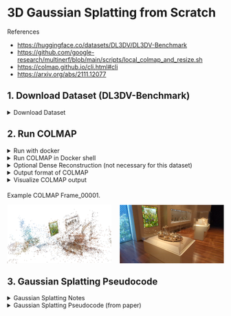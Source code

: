 # 3D Gaussian Splatting from Scratch

References
- https://huggingface.co/datasets/DL3DV/DL3DV-Benchmark
- https://github.com/google-research/multinerf/blob/main/scripts/local_colmap_and_resize.sh
- https://colmap.github.io/cli.html#cli
- https://arxiv.org/abs/2111.12077


## 1. Download Dataset (DL3DV-Benchmark)

<details>
<summary>Download Dataset</summary>

First try running without --hash to get .csv file.
Then $hash = scene_hash in .csv file

```bash
python utils/download.py --odir data --subset hash --only_level4 --hash $hash
```
</details>

## 2. Run COLMAP

<details>
<summary>Run with docker</summary>

```bash

docker pull colmap/colmap # cuda=12.6
docker pull colmap/colmap:20240723.601 # cuda<=12.4

docker run --gpus all -it -v $(pwd)/data:/data colmap/colmap:20240723.601
```
</details>

<details>
<summary>Run COLMAP in Docker shell</summary>

```bash
USE_GPU=1
# Dataset path that contains images/
DATASET_PATH=/data
CAMERA=${2:-OPENCV} # or OPENCV_FISHEYE

### Feature extraction
colmap feature_extractor \
    --database_path "$DATASET_PATH"/database.db \
    --image_path "$DATASET_PATH"/images \
    --ImageReader.single_camera 1 \
    --ImageReader.camera_model "$CAMERA" \
    --SiftExtraction.use_gpu "$USE_GPU"


### Feature matching
colmap exhaustive_matcher \
    --database_path "$DATASET_PATH"/database.db \
    --SiftMatching.use_gpu "$USE_GPU"

### Bundle adjustment
### takes the longest time
mkdir -p "$DATASET_PATH"/sparse
colmap mapper \
    --database_path "$DATASET_PATH"/database.db \
    --image_path "$DATASET_PATH"/images \
    --output_path "$DATASET_PATH"/sparse \
    --Mapper.ba_global_function_tolerance=0.000001
```
</details>


<details>
<summary>Optional Dense Reconstruction (not necessary for this dataset)</summary>

```bash
colmap image_undistorter \
    --image_path $DATASET_PATH/images \
    --input_path $DATASET_PATH/sparse/0 \
    --output_path $DATASET_PATH/dense \
    --output_type COLMAP \
    --max_image_size 2000

### takes a while
colmap patch_match_stereo \
    --workspace_path $DATASET_PATH/dense \
    --workspace_format COLMAP \
    --PatchMatchStereo.geom_consistency true

### haven't tested
colmap stereo_fusion \
    --workspace_path $DATASET_PATH/dense \
    --workspace_format COLMAP \
    --input_type geometric \
    --output_path $DATASET_PATH/dense/fused.ply

### haven't tested
colmap poisson_mesher \
    --input_path $DATASET_PATH/dense/fused.ply \
    --output_path $DATASET_PATH/dense/meshed-poisson.ply

### haven't tested
colmap delaunay_mesher \
    --input_path $DATASET_PATH/dense \
    --output_path $DATASET_PATH/dense/meshed-delaunay.ply
```

</details>

<details>
<summary>Output format of COLMAP</summary>

### cameras.bin
Contains camera intrinsic parameters for each camera:
| Parameter | Description |
|-----------|-------------|
| Camera ID | Unique identifier for each camera |
| Model Type | Camera model (PINHOLE, SIMPLE_RADIAL, etc.) |
| Dimensions | Image width and height |
| Calibration | Focal length, principal point, distortion coefficients |

### images.bin
Stores camera extrinsic parameters (poses) for each image:
| Parameter | Description |
|-----------|-------------|
| Image ID | Unique identifier for each image |
| Rotation | Camera orientation as quaternion |
| Translation | Camera position vector |
| Camera ID | Reference to corresponding camera in cameras.bin |
| Filename | Name of the source image file |

### points3D.bin
Contains the reconstructed 3D point cloud data:
| Parameter | Description |
|-----------|-------------|
| Point ID | Unique identifier for each 3D point |
| Coordinates | XYZ position in world space |
| Color | RGB color values |
| Error | Reprojection error |
| Track Length | Number of images observing this point |
| Track Info | List of image IDs and feature IDs that observed this point |

</details>

<details>
<summary>Visualize COLMAP output</summary>

### Point Cloud Visualization Script

```python
import numpy as np
from utils.colmap_utils import read_points3D_binary, visualize_point_cloud

points3D_file = "data/sparse/0/points3D.bin"
points3D_data = read_points3D_binary(points3D_file)

points = np.array([v["xyz"] for v in points3D_data.values()])
colors = np.array([v["rgb"] / 255.0 for v in points3D_data.values()])

print(f"Loaded {len(points)} points")

visualize_point_cloud(points, colors)
```

### Open3D Viewer controls

#### Mouse view control
 - Left button + drag         : Rotate.
 - Ctrl + left button + drag  : Translate.
 - Wheel button + drag        : Translate.
 - Shift + left button + drag : Roll.
 - Wheel                      : Zoom in/out.

#### Keyboard view control
 - [/]          : Increase/decrease field of view.
 - R            : Reset view point.
 - Ctrl/Cmd + C : Copy current view status into the clipboard.
 - Ctrl/Cmd + V : Paste view status from clipboard.

#### General control
 - Q, Esc       : Exit window.
 - H            : Print help message.
 - P, PrtScn    : Take a screen capture.
 - D            : Take a depth capture.
 - O            : Take a capture of current rendering settings.
</details>

####
Example COLMAP Frame_00001.

<div style="display: flex; justify-content: space-between;">
    <img src="docs/images/colmap_frame_00001.png" alt="COLMAP Frame" width="48%"/>
    <img src="docs/images/frame_00001.png" alt="Original Frame" width="48%"/>
</div>


## 3. Gaussian Splatting Pseudocode

<details>
<summary>Gaussian Splatting Notes</summary>

```
3D Gaussian Splatting (volumetric, rasterization)
1. initialize 3D gaussians
    - differentiable volumetric representation
2. optimize anisotropic covariance
3. visibility-aware rendering algorithm

Allows high quality and real-time rendering

VS Nerfs (ray tracing)
 - high quality but slow training
 - fast training with hash encoding / , but slow rendering
 - importance sampling and positional encoding, but still slow
 - struggle with empty space since neural networks are "continuos"
Inputs:
 - Only use SFM (Colmap)
 - MVS data (dense reconstruction, color, depth, normals, confidence)
    - re-project and blend input images, but fail to recover "unreconstructred or over-reconstructed" regions
    - so new methods leverage GPU that reduce artifacts
 - Initialize 150k gaussians with SFM points. For nerf-synthetic, even randomized points do well

Gaussian points --> project to 2D, then apply alpha blending
  - Like NeRF, trace depth
   - initially tried with points, but there were holes so moved to "splatts" or circular / elliptic discs
    - also, initial methods still depended on MVS

Optimization:
 - 3D position
 - opacity alpha
 - anisotropic covariance
 - spherical harmonic coefficients

- blended with adaptive density control
 - add more gaussians
 - remove gaussians

Real-time rendering:
 - tile-based rasterization GPU sorting
 - alpha blending (visibility-aware). Allows fast forward and backward pass

Alpha blending (like NeRF)
 - samples point along a ray
 - compute density (color) at each point
    - C = T*alpha*(cumulative)
```
</details>


<details>
<summary>Gaussian Splatting Pseudocode (from paper)</summary>

```
Algorithm 1 Optimization and Densification
𝑤, ℎ: width and height of the training images

𝑀 ← SfM Points ⊲ Positions
𝑆,𝐶, 𝐴 ← InitAttributes() ⊲ Covariances, Colors, Opacities
𝑖 ← 0 ⊲ Iteration Count

while not converged do
    𝑉 , ˆ𝐼 ← SampleTrainingView() ⊲ Camera 𝑉 and Image
    𝐼 ← Rasterize(𝑀, 𝑆, 𝐶, 𝐴, 𝑉 ) ⊲ Alg. 2
    𝐿 ← 𝐿𝑜𝑠𝑠(𝐼, ˆ𝐼) ⊲ Loss
    𝑀, 𝑆, 𝐶, 𝐴 ← Adam(∇𝐿) ⊲ Backprop & Step
    if IsRefinementIteration(𝑖) then
        for all Gaussians (𝜇, Σ, 𝑐, 𝛼) in (𝑀, 𝑆,𝐶, 𝐴) do
            if 𝛼 < 𝜖 or IsTooLarge(𝜇, Σ) then ⊲ Pruning
                RemoveGaussian()
        if ∇𝑝𝐿 > 𝜏𝑝 then ⊲ Densification
                if ∥𝑆 ∥ > 𝜏𝑆 then ⊲ Over-reconstruction
                    SplitGaussian(𝜇, Σ, 𝑐, 𝛼)
                else ⊲ Under-reconstruction
                    CloneGaussian(𝜇, Σ, 𝑐, 𝛼)
    𝑖 ← 𝑖 + 1


Algorithm 2 GPU software rasterization of 3D Gaussians
𝑤, ℎ: width and height of the image to rasterize
𝑀, 𝑆: Gaussian means and covariances in world space
𝐶, 𝐴: Gaussian colors and opacities
𝑉 : view configuration of current camera

function Rasterize(𝑤, ℎ, 𝑀, 𝑆, 𝐶, 𝐴, 𝑉 )
    CullGaussian(𝑝, 𝑉 ) ⊲ Frustum Culling
    𝑀′, 𝑆′ ← ScreenspaceGaussians(𝑀, 𝑆, 𝑉 ) ⊲ Transform
    𝑇 ← CreateTiles(𝑤, ℎ)
    𝐿, 𝐾 ← DuplicateWithKeys(𝑀′, 𝑇 ) ⊲ Indices and Keys
        SortByKeys(𝐾, 𝐿) ⊲ Globally Sort
    𝑅 ← IdentifyTileRanges(𝑇 , 𝐾)
    𝐼 ← 0 ⊲ Init Canvas
    for all Tiles 𝑡 in 𝐼 do
        for all Pixels 𝑖 in 𝑡 do
            𝑟 ← GetTileRange(𝑅, 𝑡)
            𝐼 [𝑖] ← BlendInOrder(𝑖, 𝐿, 𝑟, 𝐾, 𝑀′, 𝑆′, 𝐶, 𝐴)
    return 𝐼
```
</details>
